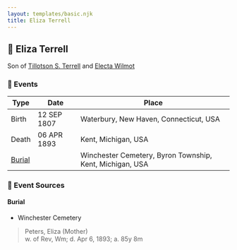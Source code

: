 ```yaml
---
layout: templates/basic.njk
title: Eliza Terrell
---
```

## 🔵 Eliza Terrell

Son of [Tillotson S. Terrell](/people/2/25548435) and [Electa Wilmot](/people/7/77370498)

### 📆 Events

Type | Date | Place
------ | ------ | ------
Birth | 12 SEP 1807 | Waterbury, New Haven, Connecticut, USA
Death | 06 APR 1893 | Kent, Michigan, USA
[Burial](#event-b81661ba-82c9-4813-ac14-8689030518fd) |  | Winchester Cemetery, Byron Township, Kent, Michigan, USA

### 📰 Event Sources

#### <a id="event-b81661ba-82c9-4813-ac14-8689030518fd"></a> Burial
* Winchester Cemetery
>   
  > Peters, Eliza (Mother)  
  > w. of Rev, Wm; d. Apr 6, 1893; a. 85y 8m
